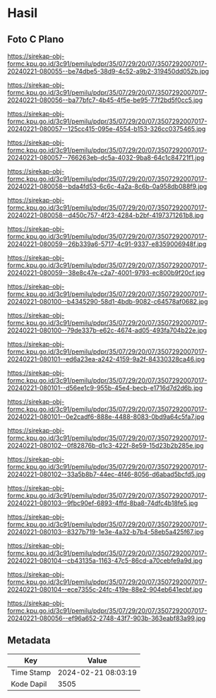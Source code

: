 # Hasil

## Foto C Plano

https://sirekap-obj-formc.kpu.go.id/3c91/pemilu/pdpr/35/07/29/20/07/3507292007017-20240221-080055--be74dbe5-38d9-4c52-a9b2-319450dd052b.jpg

https://sirekap-obj-formc.kpu.go.id/3c91/pemilu/pdpr/35/07/29/20/07/3507292007017-20240221-080056--ba77bfc7-4b45-4f5e-be95-77f2bd5f0cc5.jpg

https://sirekap-obj-formc.kpu.go.id/3c91/pemilu/pdpr/35/07/29/20/07/3507292007017-20240221-080057--125cc415-095e-4554-b153-326cc0375465.jpg

https://sirekap-obj-formc.kpu.go.id/3c91/pemilu/pdpr/35/07/29/20/07/3507292007017-20240221-080057--766263eb-dc5a-4032-9ba8-64c1c84721f1.jpg

https://sirekap-obj-formc.kpu.go.id/3c91/pemilu/pdpr/35/07/29/20/07/3507292007017-20240221-080058--bda4fd53-6c6c-4a2a-8c6b-0a958db088f9.jpg

https://sirekap-obj-formc.kpu.go.id/3c91/pemilu/pdpr/35/07/29/20/07/3507292007017-20240221-080058--d450c757-4f23-4284-b2bf-4197371261b8.jpg

https://sirekap-obj-formc.kpu.go.id/3c91/pemilu/pdpr/35/07/29/20/07/3507292007017-20240221-080059--26b339a6-5717-4c91-9337-e8359006948f.jpg

https://sirekap-obj-formc.kpu.go.id/3c91/pemilu/pdpr/35/07/29/20/07/3507292007017-20240221-080059--38e8c47e-c2a7-4001-9793-ec800b9f20cf.jpg

https://sirekap-obj-formc.kpu.go.id/3c91/pemilu/pdpr/35/07/29/20/07/3507292007017-20240221-080100--b4345290-58d1-4bdb-9082-c64578af0682.jpg

https://sirekap-obj-formc.kpu.go.id/3c91/pemilu/pdpr/35/07/29/20/07/3507292007017-20240221-080100--79de337b-e62c-4674-ad05-493fa704b22e.jpg

https://sirekap-obj-formc.kpu.go.id/3c91/pemilu/pdpr/35/07/29/20/07/3507292007017-20240221-080101--ed6a23ea-a242-4159-9a2f-84330328ca46.jpg

https://sirekap-obj-formc.kpu.go.id/3c91/pemilu/pdpr/35/07/29/20/07/3507292007017-20240221-080101--d56ee1c9-955b-45e4-becb-e1716d7d2d6b.jpg

https://sirekap-obj-formc.kpu.go.id/3c91/pemilu/pdpr/35/07/29/20/07/3507292007017-20240221-080101--0e2cadf6-888e-4488-8083-0bd9a64c5fa7.jpg

https://sirekap-obj-formc.kpu.go.id/3c91/pemilu/pdpr/35/07/29/20/07/3507292007017-20240221-080102--0f82876b-d1c3-422f-8e59-15d23b2b285e.jpg

https://sirekap-obj-formc.kpu.go.id/3c91/pemilu/pdpr/35/07/29/20/07/3507292007017-20240221-080102--33a5b8b7-44ec-4f46-8056-d6abad5bcfd5.jpg

https://sirekap-obj-formc.kpu.go.id/3c91/pemilu/pdpr/35/07/29/20/07/3507292007017-20240221-080103--9fbc90ef-6893-4ffd-8ba8-74dfc4b18fe5.jpg

https://sirekap-obj-formc.kpu.go.id/3c91/pemilu/pdpr/35/07/29/20/07/3507292007017-20240221-080103--8327b719-1e3e-4a32-b7b4-58eb5a425f67.jpg

https://sirekap-obj-formc.kpu.go.id/3c91/pemilu/pdpr/35/07/29/20/07/3507292007017-20240221-080104--cb43135a-1163-47c5-86cd-a70cebfe9a9d.jpg

https://sirekap-obj-formc.kpu.go.id/3c91/pemilu/pdpr/35/07/29/20/07/3507292007017-20240221-080104--ece7355c-24fc-419e-88e2-904eb641ecbf.jpg

https://sirekap-obj-formc.kpu.go.id/3c91/pemilu/pdpr/35/07/29/20/07/3507292007017-20240221-080056--ef96a652-2748-43f7-903b-363eabf83a99.jpg


## Metadata

| Key        | Value               |
| ---------- | ------------------- |
| Time Stamp | 2024-02-21 08:03:19 |
| Kode Dapil | 3505                |



